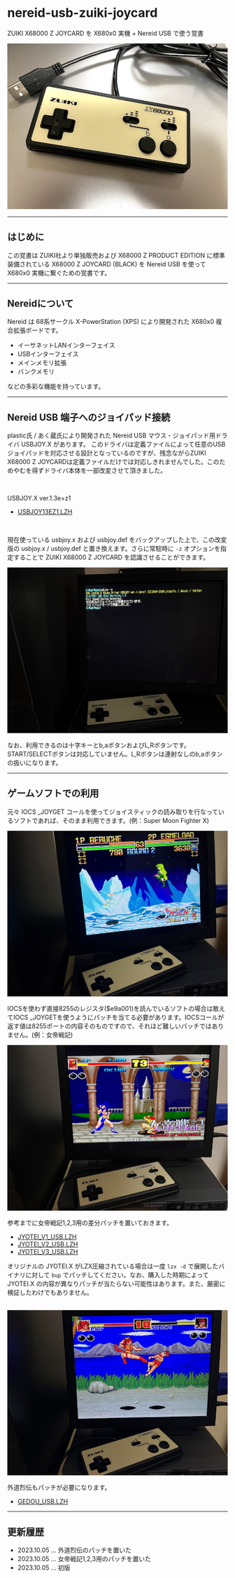 # nereid-usb-zuiki-joycard

ZUIKI X68000 Z JOYCARD を X680x0 実機 + Nereid USB で使う覚書

<img src='images/zpad3.jpeg'/>

---

## はじめに

この覚書は ZUIKI社より単独販売および X68000 Z PRODUCT EDITION に標準装備されている X68000 Z JOYCARD (BLACK) を Nereid USB を使って X680x0 実機に繋ぐための覚書です。

---

## Nereidについて

Nereid は 68系サークル X-PowerStation (XPS) により開発された X680x0 複合拡張ボードです。
* イーサネットLANインターフェイス
* USBインターフェイス
* メインメモリ拡張
* バンクメモリ

などの多彩な機能を持っています。

---

## Nereid USB 端子へのジョイパッド接続

plastic氏 / あく蔵氏により開発された Nereid USB マウス・ジョイパッド用ドライバ USBJOY.X があります。
このドライバは定義ファイルによって任意のUSBジョイパッドを対応させる設計となっているのですが、残念ながらZUIKI X68000 Z JOYCARDは定義ファイルだけでは対応しきれませんでした。このためやむを得ずドライバ本体を一部改変させて頂きました。

<br/>

USBJOY.X ver.1.3e+z1 
* [USBJOY13EZ1.LZH](https://github.com/tantanGH/nereid-usb-zuiki-joycard/raw/main/USBJOY13EZ1.LZH)

<br/>

現在使っている usbjoy.x および usbjoy.def をバックアップした上で、この改変版の usbjoy.x / usbjoy.def と置き換えます。さらに常駐時に `-z` オプションを指定することで ZUIKI X68000 Z JOYCARD を認識させることができます。

<img src='images/zpad4.jpeg'/>

なお、利用できるのは十字キーとb,aボタンおよびL,Rボタンです。START/SELECTボタンは対応していません。L,Rボタンは連射なしのb,aボタンの扱いになります。

---

## ゲームソフトでの利用

元々 IOCS _JOYGET コールを使ってジョイスティックの読み取りを行なっているソフトであれば、そのまま利用できます。(例：Super Moon Fighter X)

<img src='images/zpad2.jpeg'/>

<br/>

IOCSを使わず直接8255のレジスタ($e9a001)を読んでいるソフトの場合は敢えてIOCS _JOYGETを使うようにパッチを当てる必要があります。IOCSコールが返す値は8255ポートの内容そのものですので、それほど難しいパッチではありません。(例：女帝戦記)

<img src='images/zpad1.jpeg'/>

参考までに女帝戦記1,2,3用の差分パッチを置いておきます。
* [JYOTEI_V1_USB.LZH](https://github.com/tantanGH/nereid-usb-zuiki-joycard/raw/main/JYOTEI_V1_USB.LZH)
* [JYOTEI_V2_USB.LZH](https://github.com/tantanGH/nereid-usb-zuiki-joycard/raw/main/JYOTEI_V2_USB.LZH)
* [JYOTEI_V3_USB.LZH](https://github.com/tantanGH/nereid-usb-zuiki-joycard/raw/main/JYOTEI_V3_USB.LZH)

オリジナルの JYOTEI.X がLZX圧縮されている場合は一度 `lzx -d` で展開したバイナリに対して `bup` でパッチしてください。なお、購入した時期によって JYOTEI.X の内容が異なりパッチが当たらない可能性はあります。また、厳密に検証したわけでもありません。

<br/>

<img src='images/zpad5.jpeg'/>

外道烈伝もパッチが必要になります。
* [GEDOU_USB.LZH](https://github.com/tantanGH/nereid-usb-zuiki-joycard/raw/main/GEDOU_USB.LZH)

---

## 更新履歴

- 2023.10.05 ... 外道烈伝のパッチを置いた
- 2023.10.05 ... 女帝戦記1,2,3用のパッチを置いた
- 2023.10.05 ... 初版